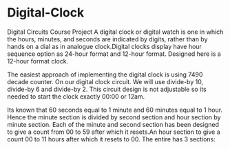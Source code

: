 # Digital-Clock
Digital Circuits Course Project
A digital clock or digital watch is one in which the hours, minutes, and seconds are indicated by digits, rather than by hands on a dial as in analogue clock.Digital clocks display have hour sequence option as 24-hour format and 12-hour format. Designed here is a 12-hour format clock.

The easiest approach of implementing the digital clock is using 7490 decade counter. On our digital clock circuit. We will use divide-by 10, divide-by 6 and divide-by 2. This circuit design is not adjustable so its needed to start the clock exactly 00:00 or 12am.

Its known that 60 seconds equal to 1 minute and 60 minutes equal to 1 hour. Hence the minute section is divided by second section and hour section by minute section. Each of the minute and second section has been designed to give a count from 00 to 59 after which it resets.An hour section to give a count 00 to 11 hours after which it resets to 00. The entire has 3 sections:


